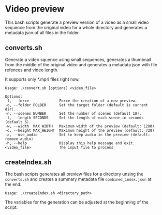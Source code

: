 # Video preview

This bash scripts generate a preview version of a video as a small video sequence from the original video for a whole directory and generates a metadata json of all files in the folder.

## converts.sh

Generate a video squence using small sequences, generates a thumbnail from the middle of the original video and generates a metadata json with file refences and video length.

It supports only *.mp4 files right now.

    Usage: ./convert.sh [options] <video_file>

    Options:
    -f, --force              Force the creation of a new preview.
    -o, --folder FOLDER      Set the target folder (default is current dir).
    -n, --scenes NUMBER      Set the number of scenes (default 10).
    -l, --length SECONDS     Set the length of each scene in seconds (default 5).
    -w, --width  MAX_WIDTH   Maximum width of the preview (default: 1280)
    -d, --height MAX_HEIGHT  Maximum height of the preview (default: 720)
    -a, --use_audio          Set to keep audio in the preview (default: remove audio)
    -h, --help               Display this help message and exit.
    <video_file>             The input file to process

## createIndex.sh

The bash scripts generates all preview files for a directory unsing the `converts.sh` and creates a summary metadata file `combined_index.json` at the end. 

    Usage: ./createIndex.sh <directory_path>

The variables for the generation can be adjusted at the beginning of the script.
